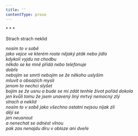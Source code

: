 ```yaml
---
title: ''
contentType: prose
---
```


\* \* \*

Strach strach neklid

_nosím to v sobě  
jako vejce ve kterém roste nějaký pták nebo jídlo  
kdykoli vyjdu na chodbu  
někdo se ke mně přidá nebo telefonuje  
dobře  
nebojím se smrti nebojím se že někoho uslyším  
mluvit o obsazích mysli  
jenom to nechci slyšet  
bojím se že usnu a bude se mi zdát tenhle život pořád dokola  
jen kvůli tomu že jsem unavený líný mrtvý nemocný zlý  
strach a neklid  
nosím to v sobě jako všechno ostatní nejsou nijak zlí  
dějí se  
jen neusnout  
a nenechat se odnést vlnou  
pak zas nenajdu díru v obloze ani dveře_
